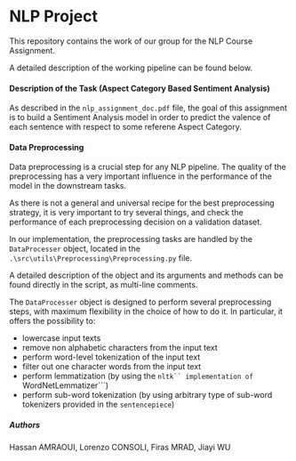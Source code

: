 # **NLP Project**

This repository contains the work of our group for the NLP Course Assignment.

A detailed description of the working pipeline can be found below.

#### Description of the Task (**Aspect Category Based Sentiment Analysis**)

As described in the ```nlp_assignment_doc.pdf``` file, the goal of this assignment is to build a Sentiment Analysis model in order to predict the valence of each sentence with respect to some referene Aspect Category.

#### Data Preprocessing

Data preprocessing is a crucial step for any NLP pipeline. The quality of the preprocessing has a very important influence in the performance of the model in the downstream tasks.

As there is not a general and universal recipe for the best preprocessing strategy, it is very important to try several things, and check the performance of each preprocessing decision on a validation dataset.

In our implementation, the preprocessing tasks are handled by the ```DataProcesser``` object, located in the ```.\src\utils\Preprocessing\Preprocessing.py``` file.

A detailed description of the object and its arguments and methods can be found directly in the script, as multi-line comments.

The ```DataProcesser``` object is designed to perform several 
preprocessing steps, with maximum flexibility in the choice of how to do it. In particular, it offers the possibility to:

* lowercase input texts
* remove non alphabetic characters from the input text
* perform word-level tokenization of the input text
* filter out one character words from the input text
* perform lemmatization (by using the ```nltk`` implementation of ```WordNetLemmatizer```)
* perform sub-word tokenization (by using arbitrary type of sub-word tokenizers provided in the ```sentencepiece```)



##### Authors

Hassan AMRAOUI, Lorenzo CONSOLI, Firas MRAD, Jiayi WU
